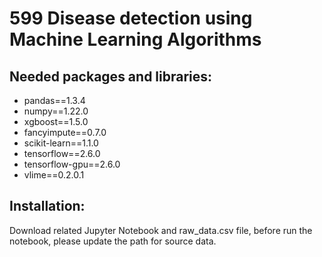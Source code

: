 # 599 Disease detection using Machine Learning Algorithms

## Needed packages and libraries:

* pandas==1.3.4
* numpy==1.22.0
* xgboost==1.5.0
* fancyimpute==0.7.0
* scikit-learn==1.1.0
* tensorflow==2.6.0
* tensorflow-gpu==2.6.0
* vlime==0.2.0.1

## Installation:

Download related Jupyter Notebook and raw_data.csv file, before run the notebook, please update the path for source data.

